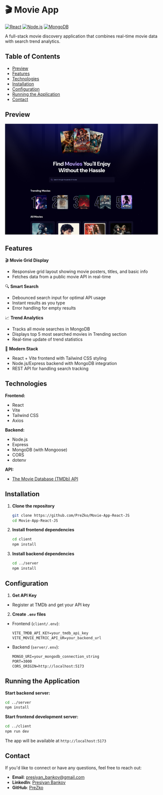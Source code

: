 # 🎬 Movie App

[![React](https://img.shields.io/badge/React-20232A?style=for-the-badge&logo=react&logoColor=61DAFB)](https://reactjs.org/)
[![Node.js](https://img.shields.io/badge/Node.js-339933?style=for-the-badge&logo=nodedotjs&logoColor=white)](https://nodejs.org/)
[![MongoDB](https://img.shields.io/badge/MongoDB-4EA94B?style=for-the-badge&logo=mongodb&logoColor=white)](https://www.mongodb.com/)

A full-stack movie discovery application that combines real-time movie data with search trend analytics.

## Table of Contents

- [Preview](#preview)
- [Features](#features)
- [Technologies](#technologies)
- [Installation](#installation)
- [Configuration](#configuration)
- [Running the Application](#running-the-application)
- [Contact](#contact)

## Preview

![App Preview](screenshot.png)

## Features

🎬 **Movie Grid Display**

- Responsive grid layout showing movie posters, titles, and basic info
- Fetches data from a public movie API in real-time

🔍 **Smart Search**

- Debounced search input for optimal API usage
- Instant results as you type
- Error handling for empty results

📈 **Trend Analytics**

- Tracks all movie searches in MongoDB
- Displays top 5 most searched movies in Trending section
- Real-time update of trend statistics

🚀 **Modern Stack**

- React + Vite frontend with Tailwind CSS styling
- Node.js/Express backend with MongoDB integration
- REST API for handling search tracking

## Technologies

**Frontend:**

- React
- Vite
- Tailwind CSS
- Axios

**Backend:**

- Node.js
- Express
- MongoDB (with Mongoose)
- CORS
- dotenv

**API:**

- [The Movie Database (TMDb) API](https://www.themoviedb.org/documentation/api)

## Installation

1. **Clone the repository**

   ```bash
   git clone https://github.com/PreZko/Movie-App-React-JS
   cd Movie-App-React-JS
   ```

2. **Install frontend dependencies**
   ```bash
   cd client
   npm install
   ```
3. **Install backend dependencies**
   ```bash
   cd ../server
   npm install
   ```

## Configuration

1. **Get API Key**

- Register at TMDb and get your API key

2. **Create `.env` files**

- Frontend (`client/.env`):
  ```env
  VITE_TMDB_API_KEY=your_tmdb_api_key
  VITE_MOVIE_METRIC_API_UR=your_backend_url
  ```
- Backend (`server/.env`):
  ```env
  MONGO_URI=your_mongodb_connection_string
  PORT=3000
  CORS_ORIGIN=http://localhost:5173
  ```

## Running the Application

**Start backend server:**

```bash
cd ../server
npm install
```

**Start frontend development server:**

```bash
cd ../client
npm run dev
```

The app will be available at `http://localhost:5173`

## Contact

If you'd like to connect or have any questions, feel free to reach out:

- **Email**: presiyan_bankov@gmail.com
- **LinkedIn**: [Presiyan Bankov](https://linkedin.com/in/presiyan-bankov)
- **GitHub**: [PreZko](https://github.com/prezko)
